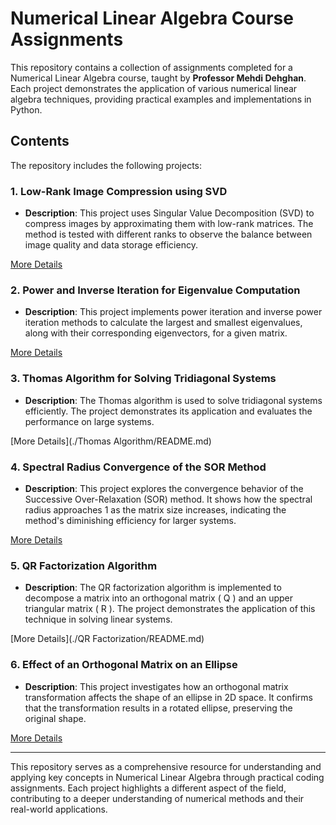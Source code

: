 # Numerical Linear Algebra Course Assignments

This repository contains a collection of assignments completed for a Numerical Linear Algebra course, taught by **Professor Mehdi Dehghan**. Each project demonstrates the application of various numerical linear algebra techniques, providing practical examples and implementations in Python.

## Contents

The repository includes the following projects:

### 1. **Low-Rank Image Compression using SVD**
   - **Description**: This project uses Singular Value Decomposition (SVD) to compress images by approximating them with low-rank matrices. The method is tested with different ranks to observe the balance between image quality and data storage efficiency.

[More Details](./ImageCompressionSVD/README.md)

### 2. **Power and Inverse Iteration for Eigenvalue Computation**
   - **Description**: This project implements power iteration and inverse power iteration methods to calculate the largest and smallest eigenvalues, along with their corresponding eigenvectors, for a given matrix.

[More Details](./PowerAndInverseIteration/README.md)

### 3. **Thomas Algorithm for Solving Tridiagonal Systems**
   - **Description**: The Thomas algorithm is used to solve tridiagonal systems efficiently. The project demonstrates its application and evaluates the performance on large systems.

[More Details](./Thomas Algorithm/README.md)

### 4. **Spectral Radius Convergence of the SOR Method**
   - **Description**: This project explores the convergence behavior of the Successive Over-Relaxation (SOR) method. It shows how the spectral radius approaches 1 as the matrix size increases, indicating the method's diminishing efficiency for larger systems.

[More Details](./SpectralRadiusSOR/README.md)

### 5. **QR Factorization Algorithm**
   - **Description**: The QR factorization algorithm is implemented to decompose a matrix into an orthogonal matrix \( Q \) and an upper triangular matrix \( R \). The project demonstrates the application of this technique in solving linear systems.

[More Details](./QR Factorization/README.md)

### 6. **Effect of an Orthogonal Matrix on an Ellipse**
   - **Description**: This project investigates how an orthogonal matrix transformation affects the shape of an ellipse in 2D space. It confirms that the transformation results in a rotated ellipse, preserving the original shape.

[More Details](./EllipseTransformation/README.md)

---

This repository serves as a comprehensive resource for understanding and applying key concepts in Numerical Linear Algebra through practical coding assignments. Each project highlights a different aspect of the field, contributing to a deeper understanding of numerical methods and their real-world applications.
